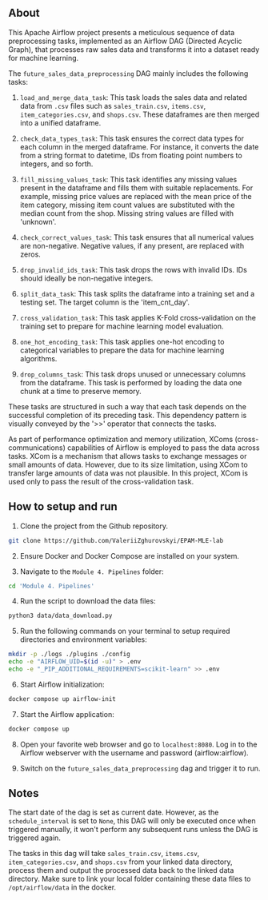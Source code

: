 ## About

This Apache Airflow project presents a meticulous sequence of data preprocessing tasks, implemented as an Airflow DAG (Directed Acyclic Graph), that processes raw sales data and transforms it into a dataset ready for machine learning.

The `future_sales_data_preprocessing` DAG mainly includes the following tasks:

1. `load_and_merge_data_task`: This task loads the sales data and related data from `.csv` files such as `sales_train.csv`, `items.csv`, `item_categories.csv`, and `shops.csv`. These dataframes are then merged into a unified dataframe.

2. `check_data_types_task`: This task ensures the correct data types for each column in the merged dataframe. For instance, it converts the date from a string format to datetime, IDs from floating point numbers to integers, and so forth.

3. `fill_missing_values_task`: This task identifies any missing values present in the dataframe and fills them with suitable replacements. For example, missing price values are replaced with the mean price of the item category, missing item count values are substituted with the median count from the shop. Missing string values are filled with 'unknown'.

4. `check_correct_values_task`: This task ensures that all numerical values are non-negative. Negative values, if any present, are replaced with zeros.

5. `drop_invalid_ids_task`: This task drops the rows with invalid IDs. IDs should ideally be non-negative integers.

6. `split_data_task`: This task splits the dataframe into a training set and a testing set. The target column is the 'item_cnt_day'.

7. `cross_validation_task`: This task applies K-Fold cross-validation on the training set to prepare for machine learning model evaluation.

8. `one_hot_encoding_task`: This task applies one-hot encoding to categorical variables to prepare the data for machine learning algorithms.

9. `drop_columns_task`: This task drops unused or unnecessary columns from the dataframe. This task is performed by loading the data one chunk at a time to preserve memory.

These tasks are structured in such a way that each task depends on the successful completion of its preceding task. This dependency pattern is visually conveyed by the '>>' operator that connects the tasks.

As part of performance optimization and memory utilization, XComs (cross-communications) capabilities of Airflow is employed to pass the data across tasks. XCom is a mechanism that allows tasks to exchange messages or small amounts of data. However, due to its size limitation, using XCom to transfer large amounts of data was not plausible. In this project, XCom is used only to pass the result of the cross-validation task.

## How to setup and run

1. Clone the project from the Github repository.

```bash
git clone https://github.com/ValeriiZghurovskyi/EPAM-MLE-lab
```

2. Ensure Docker and Docker Compose are installed on your system.

3. Navigate to the `Module 4. Pipelines` folder:

```bash
cd 'Module 4. Pipelines'
```

4. Run the script to download the data files:

```bash
python3 data/data_download.py
```

5. Run the following commands on your terminal to setup required directories and environment variables:
```bash
mkdir -p ./logs ./plugins ./config
echo -e "AIRFLOW_UID=$(id -u)" > .env
echo -e "_PIP_ADDITIONAL_REQUIREMENTS=scikit-learn" >> .env
```

6. Start Airflow initialization:

```bash
docker compose up airflow-init
```

7. Start the Airflow application:

```bash
docker compose up
```

8. Open your favorite web browser and go to `localhost:8080`. Log in to the Airflow webserver with the username and password (airflow:airflow).

9. Switch on the `future_sales_data_preprocessing` dag and trigger it to run.

## Notes
The start date of the dag is set as current date. However, as the `schedule_interval` is set to `None`, this DAG will only be executed once when triggered manually, it won't perform any subsequent runs unless the DAG is triggered again. 

The tasks in this dag will take `sales_train.csv`, `items.csv`, `item_categories.csv`, and `shops.csv` from your linked data directory, process them and output the processed data back to the linked data directory. Make sure to link your local folder containing these data files to `/opt/airflow/data` in the docker.

